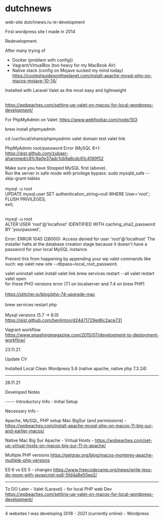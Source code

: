 # dutchnews
web-site dutchnews.ru re-development

First wordpress site I made in 2014

Redevelopment.

After many trying of 

- Docker (problem with config))
- Vagrant/VirtualBox (too heavy for my MacBook Air)
- Native stack (config on Mojave sucked my mind today)<br>
https://coolestguidesontheplanet.com/install-apache-mysql-php-on-macos-mojave-10-14/

Installed with Laravel Valet as the most easy and lightweight<br><br>

https://wpbeaches.com/setting-up-valet-on-macos-for-local-wordpress-development/

For PhpMyAdmin on Valet:
https://www.webfoobar.com/node/103

brew install phpmyadmin

cd /usr/local/share/phpmyadmin
valet domain test
valet link

PhpMyAdmin root/password Error (MySQL 8+):<br>
https://gist.github.com/zubaer-ahammed/c81c9a0e37adc1cb9a6cdc61c4190f52

Make sure you have Stopped MySQL first (above).<br>
Run the server in safe mode with privilege bypass: sudo mysqld_safe --skip-grant-tables<br><br>
mysql -u root<br>
UPDATE mysql.user SET authentication_string=null WHERE User='root';<br>
FLUSH PRIVILEGES;<br>
exit;<br><br>

mysql -u root<br>
ALTER USER 'root'@'localhost' IDENTIFIED WITH caching_sha2_password BY 'yourpasswd';<br>

Error: ERROR 1045 (28000): Access denied for user 'root'@'localhost' The installer halts at the database creation stage because it doesn't have a password for your local MySQL instance.

Prevent this from happening by appending your wp valet commands like such: wp valet new site --dbpass=local_root_password.

valet uninstall
valet install
valet link
brew services restart --all
valet restart
valet open<br>
for these PHO versions error (7.1 on localserver and 7.4 on brew PHP)<br><br>
https://stitcher.io/blog/php-74-upgrade-mac
<br>
<br>
brew services restart php
<br><br>
Mysql versions (5.7 -> 8.0)<br>
https://gist.github.com/benlinton/d24471729ed6c2ace731

Vagrant workflow <br>
https://www.smashingmagazine.com/2015/07/development-to-deployment-workflow/

23.11.21

Update CV

Installed Local Clean Wordpress 5.8 (native apache, native php 7.3.24)

-------------------------------

26.11.21

Developed Notes

----- Introductory Info - Initial Setup

Necessary Info -

Apache, MySQL, PHP setup Mac BigSur (and permissions) - https://wpbeaches.com/install-apache-mysql-php-on-macos-11-big-sur-and-earlier-macos/


Native Mac Big Sur Apache - Virtual Hosts - https://wpbeaches.com/set-up-virtual-hosts-on-macos-big-sur-11-in-apache/

Multiple PHP versions
https://getgrav.org/blog/macos-monterey-apache-multiple-php-versions

ES 6 vs ES 5 - changes
https://www.freecodecamp.org/news/write-less-do-more-with-javascript-es6-5fd4a8e50ee2/

--------

To DO Later - Valet (Laravel) - for local PHP web Dev
https://wpbeaches.com/setting-up-valet-on-macos-for-local-wordpress-development/

--------

4 websites I was developing 2018 - 2021 (currently online) - Wordpress



